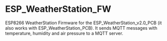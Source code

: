 # ESP_WeatherStation_FW
ESP8266 WeatherStation Firmware for the ESP_WeatherStation_v2.0_PCB (it also works with ESP_WeatherStation_PCB).
It sends MQTT messages with temperature, humidity and air pressure to a MQTT server.
